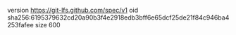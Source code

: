 version https://git-lfs.github.com/spec/v1
oid sha256:6195379632cd20a90b3f4e2918edb3bff6e65dcf25de21f84c946ba4253fafee
size 600
